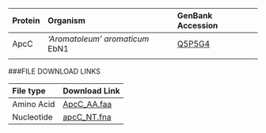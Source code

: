  Protein | Organism | GenBank Accession |
 :--- | :--- | :--- |
| ApcC | *‘Aromatoleum’ aromaticum* EbN1 | [Q5P5G4](http://www.ncbi.nlm.nih.gov/protein/Q5P5G4) |
| []() | | |

###FILE DOWNLOAD LINKS

 File type | Download Link |
 :--- | :---------- | 
| Amino Acid | [ApcC_AA.faa](amino_acid/ApcC_AA.faa) |
| Nucleotide | [apcC_NT.fna](nucleotide/apcC_NT.fna) |

